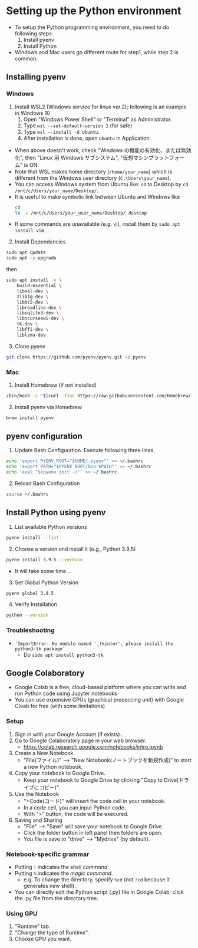 # Setting up the Python environment
* To setup the Python programming environment, you need to do following steps:
    1. Install pyenv
    2. Install Python
* Windows and Mac users go different route for step1, while step 2 is common.

## Installing pyenv
### Windows
1. Install WSL2 (Windows service for linux ver.2); following is an example in Windows 10
    1. Open "Windows Power Shell" or "Terminal" as Administrator.
    2. Type `wsl --set-default-version 2` (for safe)
    3. Type `wsl --install -d Ubuntu`.
    4. After installation is done, open `Ubuntu` in Application.

* When above doesn't work, check "Windows の機能の有効化、または無効化", then "Linux 用 Windows サブシステム", "仮想マシンプラットフォーム" is ON.
* Note that WSL makes home directory (`/home/your_name`) which is different from the Windows user directory (`C:\Users\your_name`).
* You can access Windows system from Ubuntu like: `cd` to Desktop by `cd /mnt/c/Users/your_name/Desktop/`.
* It is useful to make symbolic link between Ubuntu and Windows like
    ```bash
    cd
    ln -s /mnt/c/Users/your_user_name/Desktop/ desktop
    ```
* If some commands are unavailable (e.g. vi), install them by `sudo apt install vim`.

2. Install Dependencies
```bash
sudo apt update
sudo apt -y upgrade
```
then
```bash
sudo apt install -y \
    build-essential \
    libssl-dev \
    zlib1g-dev \
    libbz2-dev \
    libreadline-dev \
    libsqlite3-dev \
    libncursesw5-dev \
    tk-dev \
    libffi-dev \
    liblzma-dev
```

3. Clone pyenv
```bash
git clone https://github.com/pyenv/pyenv.git ~/.pyenv
```

### Mac
1. Install Homebrew (if not installed)
```bash
/bin/bash -c "$(curl -fsSL https://raw.githubusercontent.com/Homebrew/install/HEAD/install.sh)"
```
2. Install pyenv via Homebrew
```bash
brew install pyenv
```

## pyenv configuration
1. Update Bash Configuration. Execute following three lines.
```bash
echo 'export PYENV_ROOT="$HOME/.pyenv"' >> ~/.bashrc
echo 'export PATH="$PYENV_ROOT/bin:$PATH"' >> ~/.bashrc
echo 'eval "$(pyenv init -)"' >> ~/.bashrc
```

2. Reload Bash Configuration
```bash
source ~/.bashrc
```

##  Install Python using pyenv
1. List available Python versions
```bash
pyenv install --list
```

2. Choose a version and install it (e.g., Python 3.9.5)
```bash
pyenv install 3.9.5 --verbose
```
* It will take some time ...

3. Set Global Python Version
```bash
pyenv global 3.9.5
```

4. Verify Installation
```bash
python --version
```

### Troubleshooting
* `'ImportError: No module named '_tkinter', please install the python3-tk package'`
    * Do `sudo apt install python3-tk`.


## Google Colaboratory
* Google Colab is a free, cloud-based platform where you can write and run Python code using Jupyter notebooks
* You can use expensive GPUs (graphical proceccing unit) with Google Cloab for free (with some limitations)

### Setup
1. Sign in with your Google Account (if exists).
2. Go to Google Colaboratory page in your web browser.
    * https://colab.research.google.com/notebooks/intro.ipynb
3. Create a New Notebook
    * "File(ファイル)" --> "New Notebook(ノートブックを新規作成)" to start a new Python notebook.
4. Copy your notebook to Google Drive.
    * Keep your notebook to Google Drive by clicking "Copy to Drive(ドライブにコピー)".
4. Use the Notebook
    * "+Code(コード)" will insert the code cell in your notebook.
    * In a code cell, you can input Python code.
    * With ">" button, the code will be execured.
5. Saving and Sharing
    * "File" --> "Save" will save your notebook to Google Drive.
    * Click the folder button in left panel then folders are open.
    * You file is save to "drive" --> "Mydrive" (by default).

### Notebook-specific grammar
* Putting `!` indicates the *shell command*.
* Putting `%` indicates the *magic command*.
    * e.g. To change the directory, specify `%cd` (not `!cd` because it generates new shell).
* You can directly edit the Python script (.py) file in Google Colab; click the .py file from the directory tree. 

### Using GPU
1. "Runtime" tab.
2. "Change the type of Runtime".
3. Choose GPU you want.
